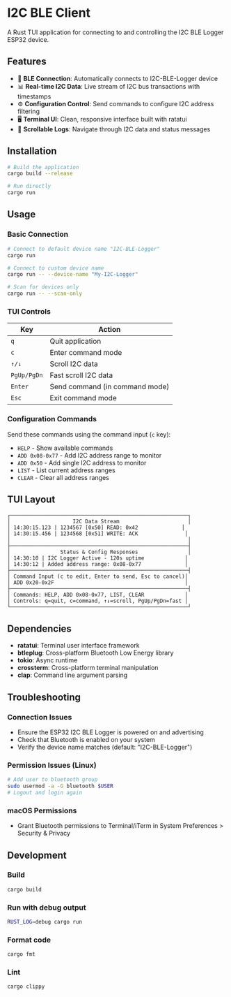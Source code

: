 # I2C BLE Client

A Rust TUI application for connecting to and controlling the I2C BLE Logger ESP32 device.

## Features

- 🔗 **BLE Connection**: Automatically connects to I2C-BLE-Logger device
- 📊 **Real-time I2C Data**: Live stream of I2C bus transactions with timestamps
- ⚙️ **Configuration Control**: Send commands to configure I2C address filtering
- 🖥️ **Terminal UI**: Clean, responsive interface built with ratatui
- 📜 **Scrollable Logs**: Navigate through I2C data and status messages

## Installation

```bash
# Build the application
cargo build --release

# Run directly
cargo run
```

## Usage

### Basic Connection
```bash
# Connect to default device name "I2C-BLE-Logger"
cargo run

# Connect to custom device name
cargo run -- --device-name "My-I2C-Logger"

# Scan for devices only
cargo run -- --scan-only
```

### TUI Controls

| Key | Action |
|-----|--------|
| `q` | Quit application |
| `c` | Enter command mode |
| `↑/↓` | Scroll I2C data |
| `PgUp/PgDn` | Fast scroll I2C data |
| `Enter` | Send command (in command mode) |
| `Esc` | Exit command mode |

### Configuration Commands

Send these commands using the command input (`c` key):

- `HELP` - Show available commands
- `ADD 0x08-0x77` - Add I2C address range to monitor
- `ADD 0x50` - Add single I2C address to monitor
- `LIST` - List current address ranges
- `CLEAR` - Clear all address ranges

## TUI Layout

```
┌─────────────────────────────────────────────────────────┐
│                    I2C Data Stream                      │
│ 14:30:15.123 | 1234567 [0x50] READ: 0x42              │
│ 14:30:15.456 | 1234568 [0x51] WRITE: ACK               │
│                                                         │
├─────────────────────────────────────────────────────────┤
│                Status & Config Responses                │
│ 14:30:10 | I2C Logger Active - 120s uptime             │
│ 14:30:12 | Added address range: 0x08-0x77              │
├─────────────────────────────────────────────────────────┤
│ Command Input (c to edit, Enter to send, Esc to cancel)│
│ ADD 0x20-0x2F                                          │
├─────────────────────────────────────────────────────────┤
│ Commands: HELP, ADD 0x08-0x77, LIST, CLEAR             │
│ Controls: q=quit, c=command, ↑↓=scroll, PgUp/PgDn=fast │
└─────────────────────────────────────────────────────────┘
```

## Dependencies

- **ratatui**: Terminal user interface framework
- **btleplug**: Cross-platform Bluetooth Low Energy library
- **tokio**: Async runtime
- **crossterm**: Cross-platform terminal manipulation
- **clap**: Command line argument parsing

## Troubleshooting

### Connection Issues
- Ensure the ESP32 I2C BLE Logger is powered on and advertising
- Check that Bluetooth is enabled on your system
- Verify the device name matches (default: "I2C-BLE-Logger")

### Permission Issues (Linux)
```bash
# Add user to bluetooth group
sudo usermod -a -G bluetooth $USER
# Logout and login again
```

### macOS Permissions
- Grant Bluetooth permissions to Terminal/iTerm in System Preferences > Security & Privacy

## Development

### Build
```bash
cargo build
```

### Run with debug output
```bash
RUST_LOG=debug cargo run
```

### Format code
```bash
cargo fmt
```

### Lint
```bash
cargo clippy
```